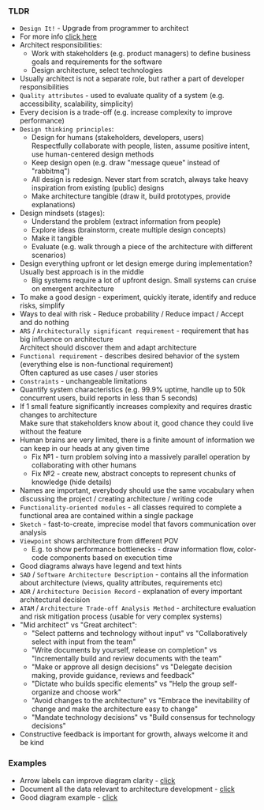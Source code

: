 ### TLDR
* `Design It!` - Upgrade from programmer to architect
* For more info [click here](../architecture)
* Architect responsibilities:
  * Work with stakeholders (e.g. product managers) to define business goals and requirements for the software
  * Design architecture, select technologies
* Usually architect is not a separate role, but rather a part of developer responsibilities
* `Quality attributes` - used to evaluate quality of a system (e.g. accessibility, scalability, simplicity)
* Every decision is a trade-off (e.g. increase complexity to improve performance)
* `Design thinking principles`:
  * Design for humans (stakeholders, developers, users) \
    Respectfully collaborate with people, listen, assume positive intent, use human-centered design methods
  * Keep design open (e.g. draw "message queue" instead of "rabbitmq")
  * All design is redesign. Never start from scratch, always take heavy inspiration from existing (public) designs
  * Make architecture tangible (draw it, build prototypes, provide explanations)
* Design mindsets (stages):
  * Understand the problem (extract information from people)
  * Explore ideas (brainstorm, create multiple design concepts)
  * Make it tangible
  * Evaluate (e.g. walk through a piece of the architecture with different scenarios)
* Design everything upfront or let design emerge during implementation? Usually best approach is in the middle
  * Big systems require a lot of upfront design. Small systems can cruise on emergent architecture
* To make a good design - experiment, quickly iterate, identify and reduce risks, simplify
* Ways to deal with risk - Reduce probability / Reduce impact / Accept and do nothing
* `ARS` / `Architecturally significant requirement` - requirement that has big influence on architecture \
  Architect should discover them and adapt architecture
* `Functional requirement` - describes desired behavior of the system (everything else is non-functional requirement) \
  Often captured as use cases / user stories
* `Constraints` - unchangeable limitations
* Quantify system characteristics (e.g. 99.9% uptime, handle up to 50k concurrent users, build reports in less than 5 seconds)
* If 1 small feature significantly increases complexity and requires drastic changes to architecture \
  Make sure that stakeholders know about it, good chance they could live without the feature
* Human brains are very limited, there is a finite amount of information we can keep in our heads at any given time
  * Fix №1 - turn problem solving into a massively parallel operation by collaborating with other humans
  * Fix №2 - create new, abstract concepts to represent chunks of knowledge (hide details)
* Names are important, everybody should use the same vocabulary when discussing the project / creating architecture / writing code
* `Functionality-oriented modules` - all classes required to complete a functional area are contained within a single package
* `Sketch` - fast-to-create, imprecise model that favors communication over analysis
* `Viewpoint` shows architecture from different POV
  * E.g. to show performance bottlenecks - draw information flow, color-code components based on execution time
* Good diagrams always have legend and text hints
* `SAD` / `Software Architecture Description` - contains all the information about architecture (views, quality attributes, requirements etc)
* `ADR` / `Architecture Decision Record` - explanation of every important architectural decision
* `ATAM` / `Architecture Trade-off Analysis Method` - architecture evaluation and risk mitigation process (usable for very complex systems)
* "Mid architect" vs "Great architect":
  * "Select patterns and technology without input" vs "Collaboratively select with input from the team"
  * "Write documents by yourself, release on completion" vs "Incrementally build and review documents with the team"
  * "Make or approve all design decisions" vs "Delegate decision making, provide guidance, reviews and feedback"
  * "Dictate who builds specific elements" vs "Help the group self-organize and choose work"
  * "Avoid changes to the architecture" vs "Embrace the inevitability of change and make the architecture easy to change"
  * "Mandate technology decisions" vs "Build consensus for technology decisions"
* Constructive feedback is important for growth, always welcome it and be kind

### Examples
* Arrow labels can improve diagram clarity - [click](images/design-it/arrows-with-labels.png)
* Document all the data relevant to architecture development - [click](images/design-it/architecture-workbook.png)
* Good diagram example - [click](images/design-it/good-diagram.png)